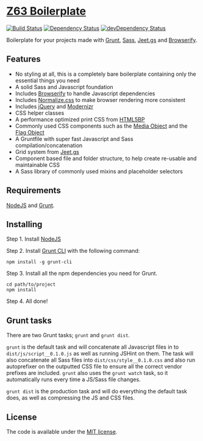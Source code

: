 # [Z63 Boilerplate](http://zerosixthree.se)

[![Build Status](https://api.travis-ci.org/sebastianekstrom/boilerplate.svg)](https://travis-ci.org/sebastianekstrom/boilerplate)
[![Dependency Status](https://david-dm.org/sebastianekstrom/boilerplate.svg)](https://travis-ci.org/sebastianekstrom/boilerplate)
[![devDependency Status](https://david-dm.org/sebastianekstrom/boilerplate/dev-status.svg)](https://david-dm.org/sebastianekstrom/boilerplate#info=devDependencies)

Boilerplate for your projects made with [Grunt](http://gruntjs.com/), [Sass](http://sass-lang.com/), [Jeet.gs](http://jeet.gs/) and [Browserify](http://browserify.org/).

## Features

* No styling at all, this is a completely bare boilerplate containing only the essential things you need
* A solid Sass and Javascript foundation
* Includes [Browserify](http://browserify.org/) to handle Javascript dependencies
* Includes [Normalize.css](http://necolas.github.com/normalize.css/) to make browser rendering more consistent
* Includes [jQuery](https://jquery.com/) and [Modernizr](http://modernizr.com/)
* CSS helper classes
* A performance optimized print CSS from [HTML5BP](https://github.com/h5bp/html5-boilerplate)
* Commonly used CSS components such as the [Media Object](http://www.stubbornella.org/content/2010/06/25/the-media-object-saves-hundreds-of-lines-of-code/) and the [Flag Object](http://goo.gl/YR3ffA)
* A Gruntfile with super fast Javascript and Sass compilation/concatenation
* Grid system from [Jeet.gs](http://jeet.gs/)
* Component based file and folder structure, to help create re-usable and maintainable CSS
* A Sass library of commonly used mixins and placeholder selectors

## Requirements

[NodeJS](http://nodejs.org/) and [Grunt](http://gruntjs.com/).

## Installing

Step 1. Install [NodeJS](http://nodejs.org/download/)

Step 2. Install [Grunt CLI](http://gruntjs.com/getting-started) with the following command:
```shell
npm install -g grunt-cli
```

Step 3. Install all the npm dependencies you need for Grunt.
```shell
cd path/to/project
npm install
```

Step 4. All done!

## Grunt tasks

There are two Grunt tasks; `grunt` and `grunt dist`.

`grunt` is the default task and will concatenate all Javascript files in to `dist/js/script__0.1.0.js` as well as running JSHint on them. The task will also concatenate all Sass files into `dist/css/style__0.1.0.css` and also run autoprefixer on the outputted CSS file to ensure all the correct vendor prefixes are included. `grunt` also uses the `grunt watch` task, so it automatically runs every time a JS/Sass file changes.

`grunt dist` is the production task and will do everything the default task does, as well as compressing the JS and CSS files.

## License

The code is available under the [MIT license](LICENSE.txt).